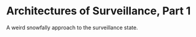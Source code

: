 Architectures of Surveillance, Part 1
=====================================

A weird snowfally approach to the surveillance state.
